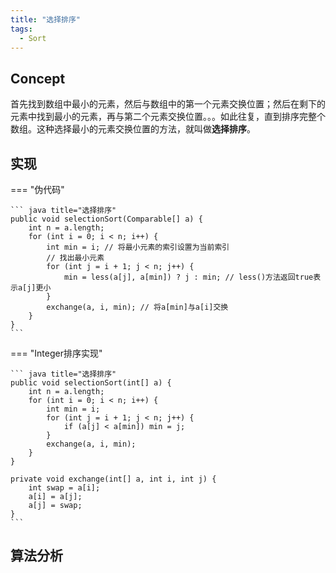 ```yaml
---
title: "选择排序"
tags:
  - Sort
---
```


## Concept

首先找到数组中最小的元素，然后与数组中的第一个元素交换位置；然后在剩下的元素中找到最小的元素，再与第二个元素交换位置。。。如此往复，直到排序完整个数组。这种选择最小的元素交换位置的方法，就叫做**选择排序**。

## 实现

=== "伪代码"

    ``` java title="选择排序"
    public void selectionSort(Comparable[] a) {
        int n = a.length;
        for (int i = 0; i < n; i++) {
            int min = i; // 将最小元素的索引设置为当前索引
            // 找出最小元素
            for (int j = i + 1; j < n; j++) {
                min = less(a[j], a[min]) ? j : min; // less()方法返回true表示a[j]更小
            }
            exchange(a, i, min); // 将a[min]与a[i]交换
        }
    }
    ```

=== "Integer排序实现"

    ``` java title="选择排序"
    public void selectionSort(int[] a) {
        int n = a.length;
        for (int i = 0; i < n; i++) {
            int min = i;
            for (int j = i + 1; j < n; j++) {
                if (a[j] < a[min]) min = j;
            }
            exchange(a, i, min);
        }
    }

    private void exchange(int[] a, int i, int j) {
        int swap = a[i];
        a[i] = a[j];
        a[j] = swap;
    }
    ```

## 算法分析